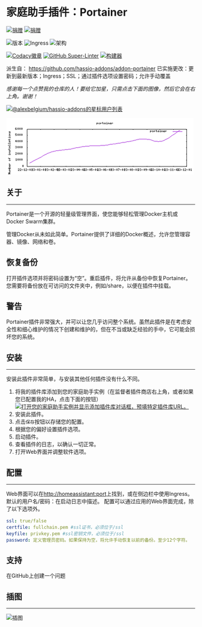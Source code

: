 # 家庭助手插件：Portainer

[![捐赠][donation-badge]](https://www.buymeacoffee.com/alexbelgium)
[![捐赠][paypal-badge]](https://www.paypal.com/donate/?hosted_button_id=DZFULJZTP3UQA)

![版本](https://img.shields.io/badge/dynamic/json?label=Version&query=%24.version&url=https%3A%2F%2Fraw.githubusercontent.com%2Falexbelgium%2Fhassio-addons%2Fmaster%2Fportainer%2Fconfig.json)
![Ingress](https://img.shields.io/badge/dynamic/json?label=Ingress&query=%24.ingress&url=https%3A%2F%2Fraw.githubusercontent.com%2Falexbelgium%2Fhassio-addons%2Fmaster%2Fportainer%2Fconfig.json)
![架构](https://img.shields.io/badge/dynamic/json?color=success&label=Arch&query=%24.arch&url=https%3A%2F%2Fraw.githubusercontent.com%2Falexbelgium%2Fhassio-addons%2Fmaster%2Fportainer%2Fconfig.json)

[![Codacy徽章](https://app.codacy.com/project/badge/Grade/9c6cf10bdbba45ecb202d7f579b5be0e)](https://www.codacy.com/gh/alexbelgium/hassio-addons/dashboard?utm_source=github.com&utm_medium=referral&utm_content=alexbelgium/hassio-addons&utm_campaign=Badge_Grade)
[![GitHub Super-Linter](https://img.shields.io/github/actions/workflow/status/alexbelgium/hassio-addons/weekly-supelinter.yaml?label=Lint%20code%20base)](https://github.com/alexbelgium/hassio-addons/actions/workflows/weekly-supelinter.yaml)
[![构建器](https://img.shields.io/github/actions/workflow/status/alexbelgium/hassio-addons/onpush_builder.yaml?label=Builder)](https://github.com/alexbelgium/hassio-addons/actions/workflows/onpush_builder.yaml)

[donation-badge]: https://img.shields.io/badge/Buy%20me%20a%20coffee%20(no%20paypal)-%23d32f2f?logo=buy-me-a-coffee&style=flat&logoColor=white
[paypal-badge]: https://img.shields.io/badge/Buy%20me%20a%20coffee%20with%20Paypal-0070BA?logo=paypal&style=flat&logoColor=white

派生自： https://github.com/hassio-addons/addon-portainer
已实施更改：更新到最新版本；Ingress；SSL；通过插件选项设置密码；允许手动覆盖

_感谢每一个点赞我的仓库的人！要给它加星，只需点击下面的图像，然后它会在右上角。谢谢！_

[![@alexbelgium/hassio-addons的星标用户列表](https://raw.githubusercontent.com/alexbelgium/hassio-addons/master/.github/stars2.svg)](https://github.com/alexbelgium/hassio-addons/stargazers)

![下载演变](https://raw.githubusercontent.com/alexbelgium/hassio-addons/master/portainer/stats.png)

## 关于

---

Portainer是一个开源的轻量级管理界面，使您能够轻松管理Docker主机或Docker Swarm集群。

管理Docker从未如此简单。Portainer提供了详细的Docker概述，允许您管理容器、镜像、网络和卷。

## 恢复备份

打开插件选项并将密码设置为“空”。重启插件，将允许从备份中恢复Portainer。您需要将备份放在可访问的文件夹中，例如/share，以便在插件中挂载。

## 警告

Portainer插件非常强大，并可以让您几乎访问整个系统。虽然此插件是在考虑安全性和细心维护的情况下创建和维护的，但在不当或缺乏经验的手中，它可能会损坏您的系统。

## 安装

---

安装此插件非常简单，与安装其他任何插件没有什么不同。

1. 将我的插件库添加到您的家庭助手实例（在监督者插件商店右上角，或者如果您已配置我的HA，点击下面的按钮）
   [![打开您的家庭助手实例并显示添加插件库对话框，预填特定插件库URL。](https://my.home-assistant.io/badges/supervisor_add_addon_repository.svg)](https://my.home-assistant.io/redirect/supervisor_add_addon_repository/?repository_url=https%3A%2F%2Fgithub.com%2Falexbelgium%2Fhassio-addons)
2. 安装此插件。
3. 点击`保存`按钮以存储您的配置。
4. 根据您的偏好设置插件选项。
5. 启动插件。
6. 查看插件的日志，以确认一切正常。
7. 打开Web界面并调整软件选项。

## 配置

---

Web界面可以在<http://homeassistant:port>上找到，或在侧边栏中使用Ingress。
默认的用户名/密码：在启动日志中描述。
配置可以通过应用的Web界面完成，除了以下选项外。

```yaml
ssl: true/false
certfile: fullchain.pem #ssl证书，必须位于/ssl
keyfile: privkey.pem #ssl密钥文件，必须位于/ssl
password: 定义管理员密码。如果保持为空，将允许手动恢复以前的备份。至少12个字符。
```

## 支持

在GitHub上创建一个问题

## 插图

---

![插图](https://github.com/hassio-addons/addon-portainer/raw/main/images/screenshot.png)